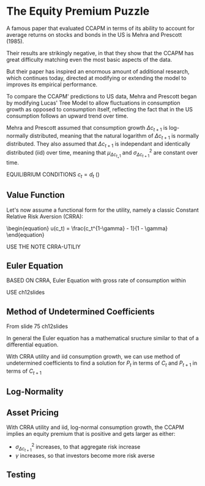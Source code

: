 # The Equity Premium Puzzle

A famous paper that evaluated CCAPM in terms of its ability to account for average returns on stocks and bonds in the US is Mehra and Prescott (1985).

Their results are strikingly negative, in that they show that the CCAPM has great difficulty matching even the most basic aspects of the data.

But their paper has inspired an enormous amount of additional research, which continues today, directed at modifying or extending the model to improves its empirical performance.

To compare the CCAPM' predictions to US data, Mehra and Prescott began by modifying Lucas' Tree Model to allow fluctuations in consumption growth as opposed to consumption itself, reflecting the fact that in the US consumption follows an upward trend over time.

Mehra and Prescott assumed that consumption growth $\Delta c_{t+1}$ is log-normally distributed, meaning that the natural logarithm of $\Delta c_{t+1}$ is normally distributed. They also assumed that $\Delta c_{t+1}$ is independant and identically distributed (iid) over time, meaning that $\mu_{\Delta {c_{t_+1}}}$ and $\sigma^2_{\Delta {c_{t+1}}}$ are constant over time.

EQUILIBRIUM CONDITIONS $c_t = d_t$ () 

## Value Function

Let's now assume a functional form for the utility, namely a classic Constant Relative Risk Aversion (CRRA):

\begin{equation}
u(c_t) = \frac{c_t^{1-\gamma} - 1}{1 - \gamma}
\end{equation}

USE THE NOTE CRRA-UTILIY

## Euler Equation

BASED ON CRRA, Euler Equation with gross rate of consumption within

USE ch12slides

## Method of Undetermined Coefficients

From slide 75 ch12slides

In general the Euler equation has a mathematical sructure similar to that of a differential equation.

With CRRA utility and iid consumption growth, we can use method of undetermined coefficients to find a solution for $P_t$ in terms of $C_t$ and $P_{t+1}$ in terms of $C_{t+1}$

## Log-Normality

## Asset Pricing

With CRRA utility and iid, log-normal consumption growth, the CCAPM implies an equity premium that is positive and gets larger as either:
- $\sigma^{2}_{\Delta c_{t+1}}$
increases, to that aggregate risk increase
- $\gamma$ increases, so that investors become more risk averse

## Testing
